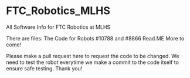 # FTC_Robotics_MLHS
All Software Info for FTC Robotics at MLHS

There are files:
  The Code for Robots #10788 and #8866
  Read.ME
  More to come!
  
Please make a pull request here to request the code to be changed. We need to test the robot everytime we make a commit to the code itself to ensure safe testing. Thank you!
